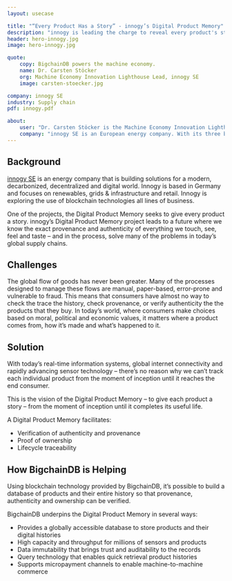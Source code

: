 ```yaml
---
layout: usecase

title: "“Every Product Has a Story” - innogy’s Digital Product Memory"
description: "innogy is leading the charge to reveal every product's story. Their Digital Product Memory project leads to a future where we know the exact provenance and authenticity of everything we touch, see, feel and taste – and in the process, solve many of the problems in today’s global supply chains."
header: hero-innogy.jpg
image: hero-innogy.jpg

quote:
    copy: BigchainDB powers the machine economy.
    name: Dr. Carsten Stöcker
    org: Machine Economy Innovation Lighthouse Lead, innogy SE
    image: carsten-stoecker.jpg

company: innogy SE
industry: Supply chain
pdf: innogy.pdf

about:
    user: "Dr. Carsten Stöcker is the Machine Economy Innovation Lighthouse Lead at innogy SE, and a co-founder of Genesis of Things. He is a physicist by training with a PhD from University of Aachen. He also serves as a Council Member of Global Future Network for the World Economic Forum. Prior to joining innogy SE, Dr. Stöcker worked for the German Aerospace Center (DLR) and Accenture GmbH."
    company: "innogy SE is an European energy company. With its three business areas of renewables, grid & infrastructure as well as retail, it addresses the requirements of a modern, decarbonized, decentralized and digital world. The focus of innogy SE’s activities is on offering existing and potential customers innovative and sustainable products and services which enable them to use energy more efficiently and improve their quality of life."
---
```


## Background

[innogy SE](https://www.innogy.com) is an energy company that is building solutions for a modern, decarbonized, decentralized and digital world. Innogy is based in Germany and focuses on renewables, grids & infrastructure and retail. Innogy is exploring the use of blockchain technologies all lines of business.

One of the projects, the Digital Product Memory seeks to give every product a story. innogy’s Digital Product Memory project leads to a future where we know the exact provenance and authenticity of everything we touch, see, feel and taste – and in the process, solve many of the problems in today’s global supply chains.

## Challenges

The global flow of goods has never been greater. Many of the processes designed to manage these flows are manual, paper-based, error-prone and vulnerable to fraud. This means that consumers have almost no way to check the trace the history, check provenance, or verify authenticity the the products that they buy. In today’s world, where consumers make choices based on moral, political and economic values, it matters where a product comes from, how it’s made and what’s happened to it.

## Solution

With today’s real-time information systems, global internet connectivity and rapidly advancing sensor technology – there’s no reason why we can’t track each individual product from the moment of inception until it reaches the end consumer.

This is the vision of the Digital Product Memory – to give each product a story – from the moment of inception until it completes its useful life.

A Digital Product Memory facilitates:

- Verification of authenticity and provenance
- Proof of ownership
- Lifecycle traceability


## How BigchainDB is Helping

Using blockchain technology provided by BigchainDB, it’s possible to build a database of products and their entire history so that provenance, authenticity and ownership can be verified.

BigchainDB underpins the Digital Product Memory in several ways:

- Provides a globally accessible database to store products and their digital histories
- High capacity and throughput for millions of sensors and products
- Data immutability that brings trust and auditability to the records
- Query technology that enables quick retrieval product histories
- Supports micropayment channels to enable machine-to-machine commerce
